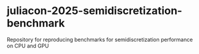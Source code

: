 # juliacon-2025-semidiscretization-benchmark
Repository for reproducing benchmarks for semidiscretization performance on CPU and GPU
